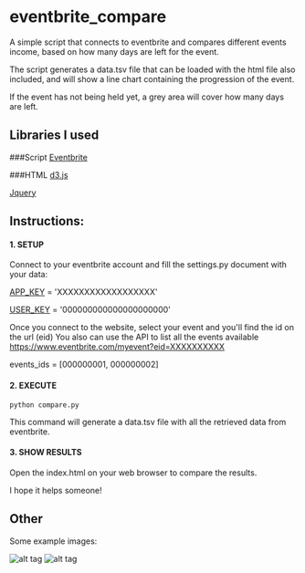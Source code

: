 eventbrite_compare
==================

A simple script that connects to eventbrite and compares different events income,
based on how many days are left for the event.

The script generates a data.tsv file that can be loaded with the html file also included,
and will show a line chart containing the progression of the event.

If the event has not being held yet, a grey area will cover how many days are left.

## Libraries I used

###Script
[Eventbrite](https://github.com/eventbrite/eventbrite-client-py)

###HTML
[d3.js](http://d3js.org/)

[Jquery](http://jquery.com/)



## Instructions:


#### 1. SETUP

Connect to your eventbrite account and fill the settings.py document with your data:

[APP_KEY](https://www.eventbrite.com/api/key) = 'XXXXXXXXXXXXXXXXXX'


[USER_KEY](https://www.eventbrite.com/userkeyapi) = '000000000000000000000'

Once you connect to the website, select your event and you'll find the id on the url (eid)
You also can use the API to list all the events available
https://www.eventbrite.com/myevent?eid=XXXXXXXXXX

events_ids = [000000001, 000000002]


#### 2. EXECUTE

```python compare.py```

This command will generate a data.tsv file with all the retrieved data from eventbrite.


#### 3. SHOW RESULTS

Open the index.html on your web browser to compare the results.


I hope it helps someone!


## Other

Some example images:

![alt tag](https://raw.github.com/xavicolomer/eventbrite_compare/master/README/comparison2.jpg)
![alt tag](https://raw.github.com/xavicolomer/eventbrite_compare/master/README/comparison.png)
